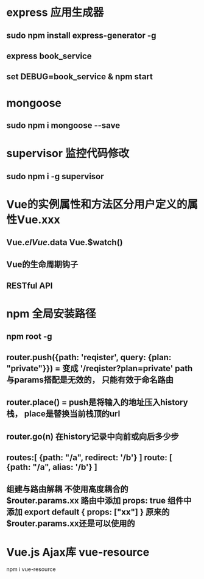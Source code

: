 # express 应用生成器
sudo npm install express-generator -g
---
express book_service
---
set DEBUG=book_service & npm start
---
# mongoose 
sudo npm i mongoose --save
---
# supervisor 监控代码修改
sudo npm i -g supervisor
---
# Vue的实例属性和方法区分用户定义的属性Vue.xxx
Vue.$el  Vue.$data  Vue.$watch()
---
## Vue的生命周期钩子
## RESTful API
# npm 全局安装路径
npm root -g
---
router.push({path: 'reqister', query: {plan: "private"}}) = 
<router-link :to="{path: 'reqister', query: {plan: 'private'}}"></router-link>
变成 '/reqister?plan=private'
path与params搭配是无效的， 只能有效于命名路由
---
router.place() = <router-link :to="" replace></router-link>
push是将输入的地址压入history栈， place是替换当前栈顶的url
---
router.go(n) 在history记录中向前或向后多少步
---
routes:[
    {path: "/a", redirect: '/b'}
]
route: [
    {path: "/a", alias: '/b'}
]
---
组建与路由解耦
不使用高度耦合的$router.params.xx
路由中添加 props: true
组件中添加 export default {
    props: ["xx"]
}
原来的$router.params.xx还是可以使用的
---
# Vue.js Ajax库 vue-resource
npm i vue-resource
